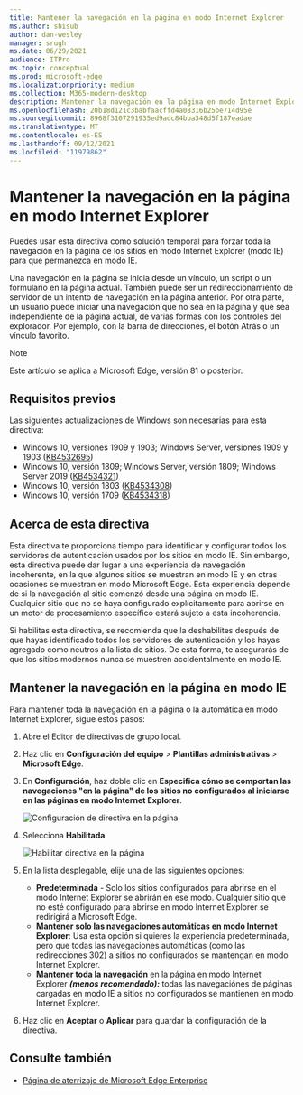 ```yaml
---
title: Mantener la navegación en la página en modo Internet Explorer
ms.author: shisub
author: dan-wesley
manager: srugh
ms.date: 06/29/2021
audience: ITPro
ms.topic: conceptual
ms.prod: microsoft-edge
ms.localizationpriority: medium
ms.collection: M365-modern-desktop
description: Mantener la navegación en la página en modo Internet Explorer
ms.openlocfilehash: 20b18d121c3babfaacffd4a08316b25be714d95e
ms.sourcegitcommit: 8968f3107291935ed9adc84bba348d5f187eadae
ms.translationtype: MT
ms.contentlocale: es-ES
ms.lasthandoff: 09/12/2021
ms.locfileid: "11979862"
---
```

# <a name="keep-in-page-navigation-in-internet-explorer-mode"></a>Mantener la navegación en la página en modo Internet Explorer

Puedes usar esta directiva como solución temporal para forzar toda la navegación en la página de los sitios en modo Internet Explorer (modo IE) para que permanezca en modo IE.

Una navegación en la página se inicia desde un vínculo, un script o un formulario en la página actual. También puede ser un redireccionamiento de servidor de un intento de navegación en la página anterior. Por otra parte, un usuario puede iniciar una navegación que no sea en la página y que sea independiente de la página actual, de varias formas con los controles del explorador. Por ejemplo, con la barra de direcciones, el botón Atrás o un vínculo favorito.

>[!NOTE]
>Este artículo se aplica a Microsoft Edge, versión 81 o posterior.

## <a name="prerequisites"></a>Requisitos previos

Las siguientes actualizaciones de Windows son necesarias para esta directiva:

- Windows 10, versiones 1909 y 1903; Windows Server, versiones 1909 y 1903  ([KB4532695](https://support.microsoft.com/help/4532695))
- Windows 10, versión 1809; Windows Server, versión 1809; Windows Server 2019 ([KB4534321](https://support.microsoft.com/help/4534321))
- Windows 10, versión 1803 ([KB4534308](https://support.microsoft.com/help/4534308))
- Windows 10, versión 1709 ([KB4534318](https://support.microsoft.com/help/4534318))


## <a name="about-this-policy"></a>Acerca de esta directiva

Esta directiva te proporciona tiempo para identificar y configurar todos los servidores de autenticación usados por los sitios en modo IE. Sin embargo, esta directiva puede dar lugar a una experiencia de navegación incoherente, en la que algunos sitios se muestran en modo IE y en otras ocasiones se muestran en modo Microsoft Edge. Esta experiencia depende de si la navegación al sitio comenzó desde una página en modo IE. Cualquier sitio que no se haya configurado explícitamente para abrirse en un motor de procesamiento específico estará sujeto a esta incoherencia.

Si habilitas esta directiva, se recomienda que la deshabilites después de que hayas identificado todos los servidores de autenticación y los hayas agregado como neutros a la lista de sitios. De esta forma, te asegurarás de que los sitios modernos nunca se muestren accidentalmente en modo IE.

## <a name="keep-in-page-navigation-in-ie-mode"></a>Mantener la navegación en la página en modo IE

Para mantener toda la navegación en la página o la automática en modo Internet Explorer, sigue estos pasos:

1. Abre el Editor de directivas de grupo local.
2. Haz clic en **Configuración del equipo** > **Plantillas administrativas** > **Microsoft Edge**.
3. En **Configuración**, haz doble clic en **Especifica cómo se comportan las navegaciones "en la página" de los sitios no configurados al iniciarse en las páginas en modo Internet Explorer**.

   ![Configuración de directiva en la página](media/edge-learnmore-inpage-nav/learnmore-in-page-nav-settings.png)

4. Selecciona **Habilitada** 

   ![Habilitar directiva en la página](media/edge-learnmore-inpage-nav/learnmore-in-page-nav-enable.png)

5. En la lista desplegable, elije una de las siguientes opciones:

   - **Predeterminada** - Solo los sitios configurados para abrirse en el modo Internet Explorer se abrirán en ese modo. Cualquier sitio que no esté configurado para abrirse en modo Internet Explorer se redirigirá a Microsoft Edge.
   - **Mantener solo las navegaciones automáticas en modo Internet Explorer**: Usa esta opción si quieres la experiencia predeterminada, pero que todas las navegaciones automáticas (como las redirecciones 302) a sitios no configurados se mantengan en modo Internet Explorer.
   - **Mantener toda la navegación** en la página en modo Internet Explorer **_(menos recomendado):_** todas las navegaciónes de páginas cargadas en modo IE a sitios no configurados se mantienen en modo Internet Explorer.

6. Haz clic en **Aceptar** o **Aplicar** para guardar la configuración de la directiva.

## <a name="see-also"></a>Consulte también

- [Página de aterrizaje de Microsoft Edge Enterprise](https://aka.ms/EdgeEnterprise)

